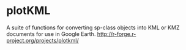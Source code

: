 plotKML
=============
A suite of functions for converting sp-class objects into KML or KMZ documents for use in Google Earth.
http://r-forge.r-project.org/projects/plotkml/
